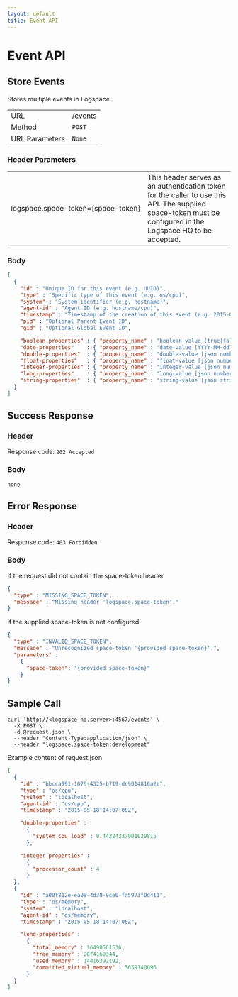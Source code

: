 ```yaml
---
layout: default
title: Event API
---
```

# Event API

## Store Events

Stores multiple events in Logspace.

<table>
  <tbody>
    <tr>
      <td>URL</td>
      <td>/events</td>
    </tr>
    <tr>
      <td>Method</td>
      <td><code>POST</code></td>
    </tr>
    <tr>
      <td>URL Parameters</td>
      <td><code>None</code></td>
    </tr>
  </tbody>
</table>

### Header Parameters
<table>
  <tbody>
    <tr>
      <td style="white-space: nowrap">logspace.space-token=[space-token]</td>
      <td>This header serves as an authentication token for the caller to use this API.
The supplied space-token must be configured in the Logspace HQ to be accepted.</td>
    </tr>
  </tbody>
</table>


### Body

```json
[
  {
    "id" : "Unique ID for this event (e.g. UUID)",
    "type" : "Specific type of this event (e.g. os/cpu)",
    "system" : "System identifier (e.g. hostname)",
    "agent-id" : "Agent ID (e.g. hostname/cpu)",
    "timestamp" : "Timestamp of the creation of this event (e.g. 2015-05-21T11:30:00Z)",
    "pid" : "Optional Parent Event ID",
    "gid" : "Optional Global Event ID",

    "boolean-properties" : { "property_name" : "boolean-value [true|false]" },
    "date-properties"    : { "property_name" : "date-value [YYYY-MM-ddTHH:mm:ssZ]" },
    "double-properties"  : { "property_name" : "double-value [json number]" },
    "float-properties"   : { "property_name" : "float-value [json number]" },
    "integer-properties" : { "property_name" : "integer-value [json number]" },
    "long-properties"    : { "property_name" : "long-value [json number]" },
    "string-properties"  : { "property_name" : "string-value [json string]" }
  }
]
```

## Success Response

### Header
Response code: `202 Accepted`

### Body
`none`

## Error Response

### Header
Response code: `403 Forbidden`

### Body
If the request did not contain the space-token header

```json
{
  "type" : "MISSING_SPACE_TOKEN",
  "message" : "Missing header 'logspace.space-token'."
}
```
If the supplied space-token is not configured:

```json
{
  "type" : "INVALID_SPACE_TOKEN",
  "message" : "Unrecognized space-token '{provided space-token}'.",
  "parameters" :
    {
      "space-token": "{provided space-token}"
    }
}
```


## Sample Call

  ```
  curl 'http://<logspace-hq.server>:4567/events' \
    -X POST \
    -d @request.json \
    --header "Content-Type:application/json" \
    --header "logspace.space-token:development"
  ```

Example content of request.json

```json
[
  {  
    "id" : "bbcca991-1070-4325-b719-dc9014816a2e",
    "type" : "os/cpu",
    "system" : "localhost",
    "agent-id" : "os/cpu",
    "timestamp" : "2015-05-18T14:07:00Z",

    "double-properties" :
      {
        "system_cpu_load" : 0.44324237001029815
      },

    "integer-properties" :
      {  
        "processor_count" : 4
      }
  },
  {  
    "id" : "a00f812e-ea08-4d38-9ce0-fa5973f0d411",
    "type" : "os/memory",
    "system" : "localhost",
    "agent-id" : "os/memory",
    "timestamp" : "2015-05-18T14:07:00Z",

    "long-properties" :
      {  
        "total_memory" : 16490561536,
        "free_memory" : 2074169344,
        "used_memory" : 14416392192,
        "committed_virtual_memory" : 5659140096
      }
  }
]
```
